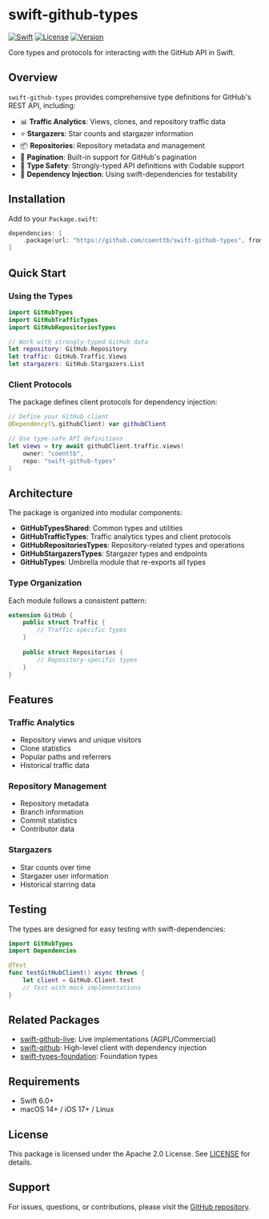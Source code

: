 # swift-github-types

[![Swift](https://img.shields.io/badge/Swift-6.0-orange.svg)](https://swift.org)
[![License](https://img.shields.io/badge/License-Apache%202.0-blue.svg)](LICENSE)
[![Version](https://img.shields.io/badge/version-0.1.0-green.svg)](https://github.com/coenttb/swift-github-types/releases)

Core types and protocols for interacting with the GitHub API in Swift.

## Overview

`swift-github-types` provides comprehensive type definitions for GitHub's REST API, including:

- 📊 **Traffic Analytics**: Views, clones, and repository traffic data
- ⭐ **Stargazers**: Star counts and stargazer information
- 📦 **Repositories**: Repository metadata and management
- 🔄 **Pagination**: Built-in support for GitHub's pagination
- 🎯 **Type Safety**: Strongly-typed API definitions with Codable support
- 🔌 **Dependency Injection**: Using swift-dependencies for testability

## Installation

Add to your `Package.swift`:

```swift
dependencies: [
    .package(url: "https://github.com/coenttb/swift-github-types", from: "0.1.0")
]
```

## Quick Start

### Using the Types

```swift
import GitHubTypes
import GitHubTrafficTypes
import GitHubRepositoriesTypes

// Work with strongly-typed GitHub data
let repository: GitHub.Repository
let traffic: GitHub.Traffic.Views
let stargazers: GitHub.Stargazers.List
```

### Client Protocols

The package defines client protocols for dependency injection:

```swift
// Define your GitHub client
@Dependency(\.githubClient) var githubClient

// Use type-safe API definitions
let views = try await githubClient.traffic.views(
    owner: "coenttb",
    repo: "swift-github-types"
)
```

## Architecture

The package is organized into modular components:

- **GitHubTypesShared**: Common types and utilities
- **GitHubTrafficTypes**: Traffic analytics types and client protocols
- **GitHubRepositoriesTypes**: Repository-related types and operations
- **GitHubStargazersTypes**: Stargazer types and endpoints
- **GitHubTypes**: Umbrella module that re-exports all types

### Type Organization

Each module follows a consistent pattern:

```swift
extension GitHub {
    public struct Traffic { 
        // Traffic-specific types
    }
    
    public struct Repositories {
        // Repository-specific types
    }
}
```

## Features

### Traffic Analytics

- Repository views and unique visitors
- Clone statistics
- Popular paths and referrers
- Historical traffic data

### Repository Management

- Repository metadata
- Branch information
- Commit statistics
- Contributor data

### Stargazers

- Star counts over time
- Stargazer user information
- Historical starring data

## Testing

The types are designed for easy testing with swift-dependencies:

```swift
import GitHubTypes
import Dependencies

@Test
func testGitHubClient() async throws {
    let client = GitHub.Client.test
    // Test with mock implementations
}
```

## Related Packages

- [swift-github-live](https://github.com/coenttb/swift-github-live): Live implementations (AGPL/Commercial)
- [swift-github](https://github.com/coenttb/swift-github): High-level client with dependency injection
- [swift-types-foundation](https://github.com/coenttb/swift-types-foundation): Foundation types

## Requirements

- Swift 6.0+
- macOS 14+ / iOS 17+ / Linux

## License

This package is licensed under the Apache 2.0 License. See [LICENSE](LICENSE) for details.

## Support

For issues, questions, or contributions, please visit the [GitHub repository](https://github.com/coenttb/swift-github-types).